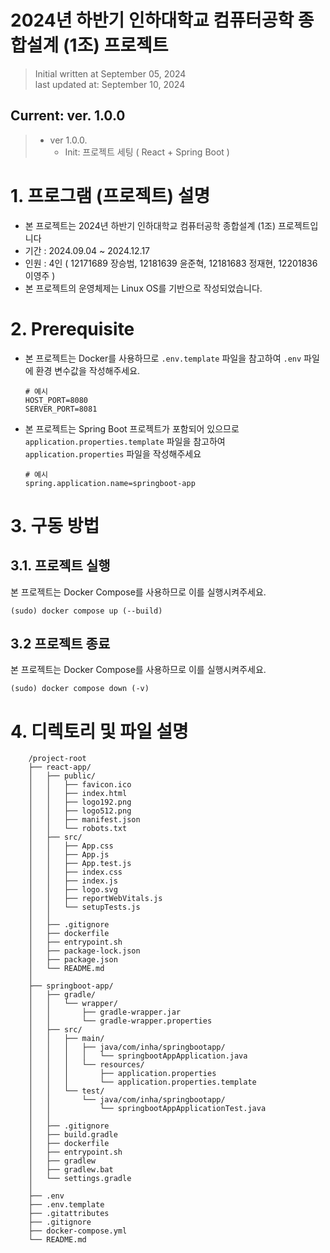 # 2024년 하반기 인하대학교 컴퓨터공학 종합설계 (1조) 프로젝트

> Initial written at September 05, 2024 <br/>
> last updated at: September 10, 2024


## Current: ver. 1.0.0<br/>
>* ver 1.0.0.
>   * Init: 프로젝트 세팅 ( React + Spring Boot )

# 1. 프로그램 (프로젝트) 설명

- 본 프로젝트는 2024년 하반기 인하대학교 컴퓨터공학 종합설계 (1조) 프로젝트입니다
- 기간 : 2024.09.04 ~ 2024.12.17
- 인원 : 4인 ( 12171689 장승범, 12181639 윤준혁, 12181683 정재현, 12201836 이영주 )
- 본 프로젝트의 운영체제는 Linux OS를 기반으로 작성되었습니다.

# 2. Prerequisite

- 본 프로젝트는 Docker를 사용하므로 `.env.template` 파일을 참고하여 `.env` 파일에 환경 변수값을 작성해주세요.
    ```
    # 예시
    HOST_PORT=8080
    SERVER_PORT=8081
    ```
- 본 프로젝트는 Spring Boot 프로젝트가 포함되어 있으므로 `application.properties.template` 파일을 참고하여 `application.properties` 파일을 작성해주세요 
    ```
    # 예시
    spring.application.name=springboot-app
    ```

# 3. 구동 방법

## 3.1. 프로젝트 실행

본 프로젝트는 Docker Compose를 사용하므로 이를 실행시켜주세요.

```shell
(sudo) docker compose up (--build)
```

## 3.2 프로젝트 종료

본 프로젝트는 Docker Compose를 사용하므로 이를 실행시켜주세요.

```shell
(sudo) docker compose down (-v)
```

# 4. 디렉토리 및 파일 설명
```
    /project-root
    ├── react-app/
    │   ├── public/
    │   │   ├── favicon.ico
    │   │   ├── index.html
    │   │   ├── logo192.png
    │   │   ├── logo512.png
    │   │   ├── manifest.json
    │   │   └── robots.txt
    │   ├── src/
    │   │   ├── App.css
    │   │   ├── App.js
    │   │   ├── App.test.js
    │   │   ├── index.css
    │   │   ├── index.js
    │   │   ├── logo.svg
    │   │   ├── reportWebVitals.js
    │   │   └── setupTests.js
    │   │
    │   ├── .gitignore
    │   ├── dockerfile
    │   ├── entrypoint.sh
    │   ├── package-lock.json
    │   ├── package.json
    │   └── README.md
    │
    ├── springboot-app/
    │   ├── gradle/
    │   │   └── wrapper/
    │   │       ├── gradle-wrapper.jar
    │   │       └── gradle-wrapper.properties
    │   ├── src/
    │   │   ├── main/
    │   │   │   ├── java/com/inha/springbootapp/
    │   │   │   │   └── springbootAppApplication.java
    │   │   │   └── resources/
    │   │   │       ├── application.properties
    │   │   │       └── application.properties.template
    │   │   └── test/
    │   │       └── java/com/inha/springbootapp/
    │   │           └── springbootAppApplicationTest.java
    │   │
    │   ├── .gitignore
    │   ├── build.gradle
    │   ├── dockerfile
    │   ├── entrypoint.sh
    │   ├── gradlew
    │   ├── gradlew.bat
    │   └── settings.gradle
    │
    ├── .env
    ├── .env.template
    ├── .gitattributes
    ├── .gitignore
    ├── docker-compose.yml
    └── README.md
```
